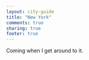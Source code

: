 ```yaml
---
layout: city-guide
title: "New York"
comments: true
sharing: true
footer: true
---
```


Coming when I get around to it.

<!-- - [Things to Do](#Things-to-Do)
- [Bars](#Bars)
- [Restaurants](#Restaurants)


<a name="Things-to-Do"></a>
### Things to Do

<a name="Bars"></a>
### Bars

<a name="Restaurants"></a>
### Restaurants
 -->
